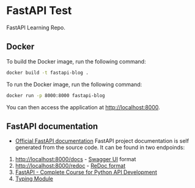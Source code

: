 # FastAPI Test

FastAPI Learning Repo.

## Docker

To build the Docker image, run the following command:

```bash
docker build -t fastapi-blog .
```

To run the Docker image, run the following command:

```bash
docker run -p 8000:8000 fastapi-blog
```

You can then access the application at <http://localhost:8000>.

## FastAPI documentation

- [Official FastAPI documentation](https://fastapi.tiangolo.com/)
FastAPI project documentation is self generated from the source code. It can be found in two endpoinds:

1. <http://localhost:8000/docs> - [Swagger UI](https://swagger.io/tools/swagger-ui/) format
2. <http://localhost:8000/redoc> - [ReDoc format](https://github.com/Redocly/redoc)
3. [FastAPI - Complete Course for Python API Development](https://www.youtube.com/playlist?list=PL-2EBeDYMIbQghmnb865lpdmYyWU3I5F1)
4. [Typing Module](https://docs.python.org/3.13/library/typing.html#typing.Annotated)

